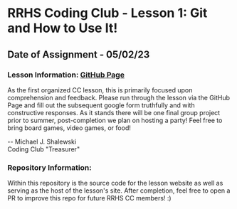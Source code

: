 # RRHS Coding Club - Lesson 1: Git and How to Use It!

## Date of Assignment - 05/02/23

### Lesson Information: [GitHub Page](https://rrhs-coding-club.github.io/Intro-to-Git-and-GitHub/src/)

As the first organized CC lesson, this is primarily focused upon comprehension and feedback. Please run through the lesson via the GitHub Page and fill out the subsequent google form truthfully and with constructive responses. As it stands there will be one final group project prior to summer, post-completion we plan on hosting a party! Feel free to bring board games, video games, or food!

-- Michael J. Shalewski<br>
    Coding Club "Treasurer"

### Repository Information:

Within this repository is the source code for the lesson website as well as serving as the host of the lesson's site. After completion, feel free to open a PR to improve this repo for future RRHS CC members! :)
